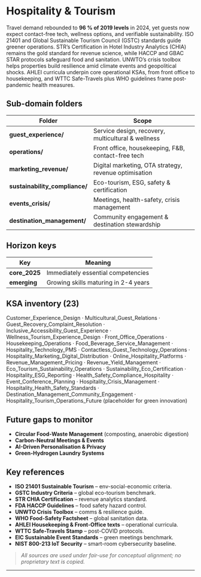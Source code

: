 Hospitality & Tourism
=====================

Travel demand rebounded to **96 % of 2019 levels** in 2024, yet guests now expect contact-free tech, wellness options, and verifiable sustainability. ISO 21401 and Global Sustainable Tourism Council (GSTC) standards guide greener operations. STR’s Certification in Hotel Industry Analytics (CHIA) remains the gold standard for revenue science, while HACCP and GBAC STAR protocols safeguard food and sanitation. UNWTO’s crisis toolbox helps properties build resilience amid climate events and geopolitical shocks. AHLEI curricula underpin core operational KSAs, from front office to housekeeping, and WTTC Safe-Travels plus WHO guidelines frame post-pandemic health measures.

## Sub-domain folders

| Folder | Scope |
|--------|-------|
| **guest_experience/** | Service design, recovery, multicultural & wellness |
| **operations/** | Front office, housekeeping, F&B, contact-free tech |
| **marketing_revenue/** | Digital marketing, OTA strategy, revenue optimisation |
| **sustainability_compliance/** | Eco-tourism, ESG, safety & certification |
| **events_crisis/** | Meetings, health-safety, crisis management |
| **destination_management/** | Community engagement & destination stewardship |

## Horizon keys

| Key | Meaning |
|-----|---------|
| **core_2025** | Immediately essential competencies |
| **emerging**  | Growing skills maturing in 2-4 years |

## KSA inventory (23)

Customer_Experience_Design · Multicultural_Guest_Relations · Guest_Recovery_Complaint_Resolution · Inclusive_Accessibility_Guest_Experience · Wellness_Tourism_Experience_Design · Front_Office_Operations · Housekeeping_Operations · Food_Beverage_Service_Management · Hospitality_Technology_PMS · Contactless_Guest_Technology_Operations · Hospitality_Marketing_Digital_Distribution · Online_Hospitality_Platforms · Revenue_Management_Pricing · Revenue_Yield_Management · Eco_Tourism_Sustainability_Operations · Sustainability_Eco_Certification · Hospitality_ESG_Reporting · Health_Safety_Compliance_Hospitality · Event_Conference_Planning · Hospitality_Crisis_Management · Hospitality_Health_Safety_Standards · Destination_Management_Community_Engagement · Hospitality_Tourism_Operations_Future (placeholder for green innovation)

## Future gaps to monitor

* **Circular Food-Waste Management** (composting, anaerobic digestion)  
* **Carbon-Neutral Meetings & Events**  
* **AI-Driven Personalisation & Privacy**  
* **Green-Hydrogen Laundry Systems**  

## Key references

- **ISO 21401 Sustainable Tourism** – env-social-economic criteria.
- **GSTC Industry Criteria** – global eco-tourism benchmark.
- **STR CHIA Certification** – revenue analytics standard.
- **FDA HACCP Guidelines** – food safety hazard control.
- **UNWTO Crisis Toolbox** – comms & resilience guide. 
- **WHO Food-Safety Factsheet** – global sanitation data.
- **AHLEI Housekeeping & Front-Office texts** – operational curricula. 
- **WTTC Safe-Travels Stamp** – post-COVID protocols.
- **EIC Sustainable Event Standards** – green meetings benchmark.  
- **NIST 800-213 IoT Security** – smart-room cybersecurity baseline.

> *All sources are used under fair-use for conceptual alignment; no proprietary text is copied.*

---